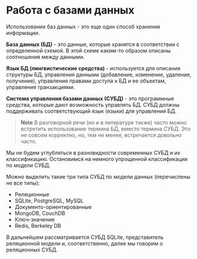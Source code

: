 # Работа с базами данных
Использование баз данных - это еще один способ хранения информации.

__База данных (БД)__ - это данные, которые хранятся в соответствии с определенной схемой. В этой схеме каким-то образом описаны соотношения между данными.

__Язык БД (лингвистические средства)__ - используется для описания структуры БД, управления данными (добавление, изменение, удаление, получение), управления правами доступа к БД и ее объектам, управления транзакциями.

__Система управления базами данных (СУБД)__ - это программные средства, которые дают возможность управлять БД. СУБД должны поддерживать соответствующий язык (языки) для управления БД.


> **Note** В разговорной речи (но и в литературе также) часто можно встретить использование термина БД, вместо термина СУБД.
Это не совсем корректно, но, тем не менее, встречается довольно часто.

Мы не будем углубляться в разновидности современных СУБД и их классификацию. Остановимся на немного упрощенной классификации по модели СУБД.

Можно выделить такие три типа СУБД по модели данных (перечислены не все типы):
* Реляционные
 * SQLite, PostgreSQL, MySQL
* Документо-ориентированные
 * MongoDB, CouchDB
* Ключ-значение
 * Redis, Berkeley DB

В дальнейшем рассматривается СУБД SQLite, представитель реляционной модели и, соответственно, далее мы говорим о реляционных СУБД.
